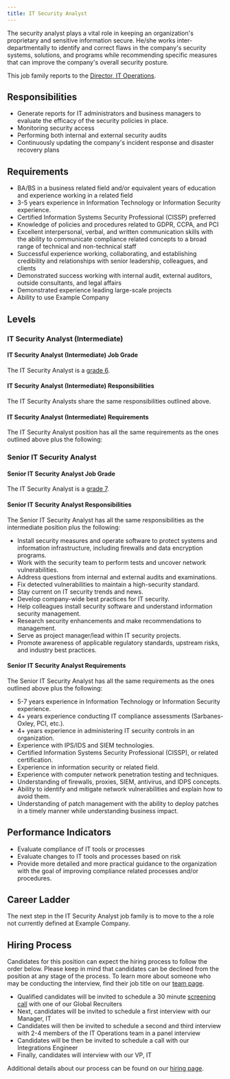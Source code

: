 ```yaml
---
title: IT Security Analyst
---
```


The security analyst plays a vital role in keeping an organization's proprietary and sensitive information secure. He/she works inter-departmentally to identify and correct flaws in the company's security systems, solutions, and programs while recommending specific measures that can improve the company's overall security posture.

This job family reports to the [Director, IT Operations](/job-families/finance/director-it-operations/).

## Responsibilities

- Generate reports for IT administrators and business managers to evaluate the efficacy of the security policies in place.
- Monitoring security access
- Performing both internal and external security audits
- Continuously updating the company's incident response and disaster recovery plans

## Requirements

- BA/BS in a business related field and/or equivalent years of education and experience working in a related field
- 3-5 years experience in Information Technology or Information Security experience.
- Certified Information Systems Security Professional (CISSP) preferred
- Knowledge of policies and procedures related to GDPR, CCPA, and PCI
- Excellent interpersonal, verbal, and written communication skills with the ability to communicate compliance related concepts to a broad range of technical and non-technical staff
- Successful experience working, collaborating, and establishing credibility and relationships with senior leadership, colleagues, and clients
- Demonstrated success working with internal audit, external auditors, outside consultants, and legal affairs
- Demonstrated experience leading large-scale projects
- Ability to use Example Company

## Levels

### IT Security Analyst (Intermediate)

#### IT Security Analyst (Intermediate) Job Grade

The IT Security Analyst is a [grade 6](/handbook/total-rewards/compensation/compensation-calculator/#example_company-job-grades).

#### IT Security Analyst (Intermediate) Responsibilities

The IT Security Analysts share the same responsibilities outlined above.

#### IT Security Analyst (Intermediate) Requirements

The IT Security Analyst position has all the same requirements as the ones outlined above plus the following:

### Senior IT Security Analyst

#### Senior IT Security Analyst Job Grade

The IT Security Analyst is a [grade 7](/handbook/total-rewards/compensation/compensation-calculator/#example_company-job-grades).

#### Senior IT Security Analyst Responsibilities

The Senior IT Security Analyst has all the same responsibilities as the intermediate position plus the following:

- Install security measures and operate software to protect systems and information infrastructure, including firewalls and data encryption programs.
- Work with the security team to perform tests and uncover network vulnerabilities.
- Address questions from internal and external audits and examinations.
- Fix detected vulnerabilities to maintain a high-security standard.
- Stay current on IT security trends and news.
- Develop company-wide best practices for IT security.
- Help colleagues install security software and understand information security management.
- Research security enhancements and make recommendations to management.
- Serve as project manager/lead within IT security projects.
- Promote awareness of applicable regulatory standards, upstream risks, and industry best
practices.

#### Senior IT Security Analyst Requirements

The Senior IT Security Analyst has all the same requirements as the ones outlined above plus the following:

- 5-7 years experience in Information Technology or Information Security experience.
- 4+ years experience conducting IT compliance assessments (Sarbanes-Oxley, PCI, etc.).
- 4+ years experience in administering IT security controls in an organization.
- Experience with IPS/IDS and SIEM technologies.
- Certified Information Systems Security Professional (CISSP), or related certification.
- Experience in information security or related field.
- Experience with computer network penetration testing and techniques.
- Understanding of firewalls, proxies, SIEM, antivirus, and IDPS concepts.
- Ability to identify and mitigate network vulnerabilities and explain how to avoid them.
- Understanding of patch management with the ability to deploy patches in a timely manner while understanding business impact.

## Performance Indicators

- Evaluate compliance of IT tools or processes
- Evaluate changes to IT tools and processes based on risk
- Provide more detailed and more practical guidance to the organization with the goal of improving compliance related processes and/or procedures.

## Career Ladder

The next step in the IT Security Analyst job family is to move to the a role not currently defined at Example Company.

## Hiring Process

Candidates for this position can expect the hiring process to follow the order below. Please keep in mind that candidates can be declined from the position at any stage of the process. To learn more about someone who may be conducting the interview, find their job title on our [team page](/handbook/company/team/).

- Qualified candidates will be invited to schedule a 30 minute [screening call](/handbook/hiring/interviewing/#screening-call) with one of our Global Recruiters
- Next, candidates will be invited to schedule a first interview with our Manager, IT
- Candidates will then be invited to schedule a second and third interview with 2-4 members of the IT Operations team in a panel interview
- Candidates will be then be invited to schedule a call with our Integrations Engineer
- Finally, candidates will interview with our VP, IT

Additional details about our process can be found on our [hiring page](/handbook/hiring/).
